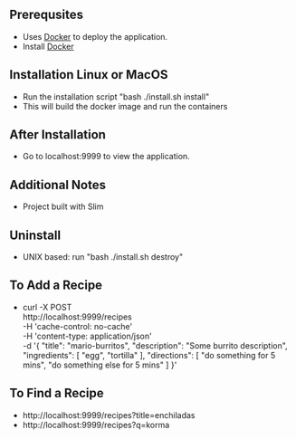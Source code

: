 ## Prerequsites
- Uses [Docker](https://www.docker.com/products/docker) to deploy the application.
- Install [Docker](https://docs.docker.com/engine/installation)

## Installation Linux or MacOS
- Run the installation script "bash ./install.sh install"
- This will build the docker image and run the containers

## After Installation
- Go to localhost:9999 to view the application.

## Additional Notes
- Project built with Slim

## Uninstall
- UNIX based: run "bash ./install.sh destroy"

## To Add a Recipe
- curl -X POST \
  http://localhost:9999/recipes \
  -H 'cache-control: no-cache' \
  -H 'content-type: application/json' \
  -d '{
    "title": "mario-burritos",
    "description": "Some burrito description",
    "ingredients": [
        "egg",
        "tortilla"
    ],
    "directions": [
        "do something for 5 mins",
        "do something else for 5 mins"
    ]
}'

## To Find a Recipe
- http://localhost:9999/recipes?title=enchiladas
- http://localhost:9999/recipes?q=korma
